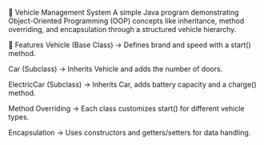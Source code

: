 🚗 Vehicle Management System
A simple Java program demonstrating Object-Oriented Programming (OOP) concepts like inheritance, method overriding, and encapsulation through a structured vehicle hierarchy.

📌 Features
Vehicle (Base Class) → Defines brand and speed with a start() method.

Car (Subclass) → Inherits Vehicle and adds the number of doors.

ElectricCar (Subclass) → Inherits Car, adds battery capacity and a charge() method.

Method Overriding → Each class customizes start() for different vehicle types.

Encapsulation → Uses constructors and getters/setters for data handling.
